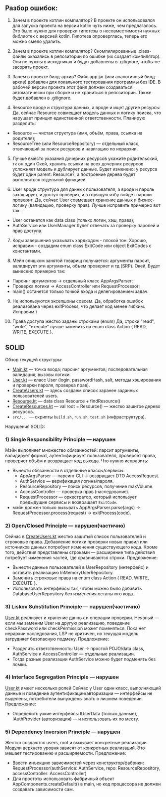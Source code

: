 ## Разбор ошибок: 
1. Зачем в проекте котлин компилятор?
В проекте он использовался для запуска проекта на версии kotlin чуть ниже, чем предлагалось. 
Это было нужно для проверки гипотезы о несовместимости нужных библиотек с версией kotlin.
Гипотеза опроверглась, теперь его можно смело удалить.

2. Зачем в проекте котлин компилятор?
Скомпилированные .class-файлы оказались в репозитории по ошибке (их создаёт компилятор).
Они не нужны в исходниках и будут добавлены в .gitignore, чтобы не засорять проект.

3. Зачем в проекте билд-архив?
Файл app.jar (или аналогичный билд-архив) добавлен для локального тестирования программы без IDE.
В рабочей версии проекта этот файл должен создаваться автоматически при сборке и не храниться в репозитории.
Также будет добавлен в .gitignore.

4.  Resource вроде и структура данных, а вроде и ищет другие ресурсы
Да, сейчас Resource совмещает модель данных и логику поиска, что нарушает принцип единственной ответственности.
Планирую разделить:
- Resource — чистая структура (имя, объём, права, ссылка на родителя);
- ResourceTree (или ResourceRepository) — отдельный класс, отвечающий за поиск ресурсов и навигацию по иерархии.

5.  Лучше вместо указания дочерних ресурсов укажите родительский, тк он один
Окей, хранить ссылки на всех дочерних ресурсов усложняет модель и дублирует данные.
Будет изменено: у ресурса будет один parent: Resource?, а построение дерева будет выполняться отдельной функцией.

6.  User вроде структура для данных пользователя, а вроде и пароль захэширует, и доступ проверит, 
и в горящую избу войдет пароли проверит.
Да, сейчас User совмещает хранение данных и бизнес-логику (валидацию, проверку прав).
Лучше исправить примерно вот так:
- User останется как data class (только логин, хэш, права);
- AuthService или UserManager будет отвечать за проверку паролей и прав доступа.

7. Коды завершения указывать хардкодом - плохой тон.
Хорошо, исправим - создадим enum class ExitCode или object ExitCodes с константами.

8. Мейн слишком занятой товарищ получается: аргументы парсит, валидирует эти аргументы, объем проверяет и тд (SRP).
Окей, Будет вынесено примерно так: 
- Парсинг аргументов → отдельный класс AppArgsParser;
- Проверка логики → AccessController или RequestProcessor;
- main() останется только точкой входа и делегированием задач.

9. Не используются эксепшоны совсем.
Да, обработка ошибок реализована через exitProcess, что делает код менее гибким. Исправим.\

10. Права доступа жестко заданы строками (enum)
Да, строки "read", "write", "execute" лучше заменить на enum class Action { READ, WRITE, EXECUTE }.



## SOLID
Обзор текущей структуры:
- [Main.kt](src/Main.kt) — точка входа; парсинг аргументов; последовательная валидация; вызовы логики.
- [User.kt](src/user/User.kt) — класс User (login, passwordHash, salt, методы хэширования и проверки пароля, проверка прав).
- [CreateUsers.kt](src/user/CreateUsers.kt) — здесь создаем список заранее заданных пользователей users.
- [Resourse.kt](src/resources/Resourse.kt) — data class Resource + findResource() 
- [CreateResources.kt](src/resources/CreateResources.kt) — val root = Resource() — жестко зашитое дерево ресурсов.
- `src/...` — скрипты `build.sh`, `run.sh`, `test.sh` (инфраструктура).

Нарушения SOLID:

### 1) **Single Responsibility Principle — нарушен**
Мэйн выполняет множество обязанностей: парсит аргументы, валидирует формат, 
аутентифицирует пользователя, проверяет права, проверяет объём и возвращает код выхода.
Что нужно исправить:
- Вынести обязанности в отдельные классы/сервисы:
    - AppArgsParser — парсинг CLI → возвращает DTO AccessRequest.
    - AuthService — верификация логина/пароля.
    - ResourceRepository — поиск ресурсов, получение maxVolume.
    - AccessController — проверка прав (наследование).
    - RequestProcessor — оркестратор, который использует предыдущие сервисы и возвращает `ExitCode`.
- мэйн должен только вызывать AppArgsParser.parse(args) → RequestProcessor.process(request) → exitProcess(code).


### 2) **Open/Closed Principle — нарушен(частично)**
Сейчас в [CreateUsers.kt](src/user/CreateUsers.kt) жестко зашитый список пользователей и строковые права.
Добавление логики проверки новых правил или источников данных потребует изменения существующего кода. 
Кроме того, действия представлены строками — расширение типа действия потребует изменения частей, где сравниваются строки.
Предложение:
- Вынести данные пользователей в UserRepository (интерфейс) и оставить реализацию InMemoryUserRepository.
- Заменить строковые права на enum class Action { READ, WRITE, EXECUTE }.
- Использовать интерфейсы так, чтобы можно было добавить DatabaseUserRepository без изменения остального кода.

### 3) **Liskov Substitution Principle — нарушен(частично)**
[User.kt](src/user/User.kt) реализует и хранение данных и операции проверки.
Неявный — если мы заменим User на другую реализацию, поведение checkPassword или checkPermission может поменяться. 
Пока нет иерархии наследования, LSP не критичен, но текущая модель затрудняет безопасную подмену.
Предложение:
- Разделить ответственность: User → простой POJO/data class, AuthService и AccessController — отдельные реализации. 
- Тогда разные реализации AuthService можно будет подменять без ломки.

### 4) **Interface Segregation Principle — нарушен**
[User.kt](src/user/User.kt) имеет несколько ролей
Сейчас у User один класс, выполняющий данные и поведение аутентификации/авторизации — интерфейсы не выделены, 
потребители вынуждены знать о лишнем поведении.
Предложение:
- Определить узкие интерфейсы IUserData (только данные), IAuthProvider (авторизация) — и использовать их по месту.

### 5) **Dependency Inversion Principle — нарушен**
Жестко создаются users, root и вызывает конкретные реализации.
Модули верхнего уровня зависят от конкретных реализаций. Это мешает тестированию и расширяемости.
Предложение:
- Ввести инъекцию зависимостей через конструктор/фабрики:
RequestProcessor(authService: AuthService, repo: ResourceRepository, accessController: AccessController)
- Для простоты использовать фабричный объект AppComponents.createDefault() в main, 
но код процессора не должен создавать зависимости сам.
